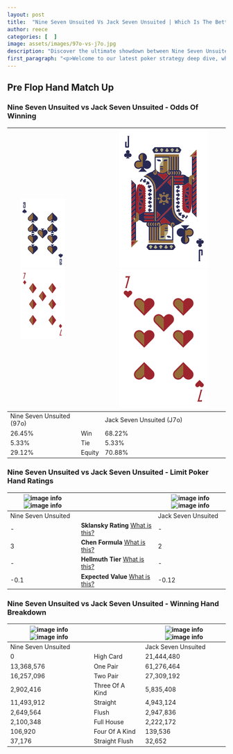 ```yaml
---
layout: post
title:  "Nine Seven Unsuited Vs Jack Seven Unsuited | Which Is The Better Hand In Poker? A Complete Guide"
author: reece
categories: [  ]
image: assets/images/97o-vs-j7o.jpg
description: "Discover the ultimate showdown between Nine Seven Unsuited and Jack Seven Unsuited in poker! Uncover the odds, strategies, and scenarios where one hand triumphs over the other. Get ready to up your poker game with this thrilling analysis."
first_paragraph: "<p>Welcome to our latest poker strategy deep dive, where we're pitting two distinct hands against each other in a high-stakes showdown: Nine Seven Unsuited vs Jack Seven Unsuited.</p><p>In the dynamic world of poker, every decision counts, and knowing which hand holds the upper hand is key to your success at the table.</p><p>In this article, we'll dissect these two hands, explore the scenarios where one dominates the other, and equip you with the knowledge to make strategic choices that can tip the odds in your favor.</p><p>Get ready to unravel the intriguing dynamics of these poker hands and elevate your game to new heights.</p>"
---
```




[comment]: # (sp0)

## Pre Flop Hand Match Up

<div class="table hand-ratings" markdown="1"> 



### Nine Seven Unsuited vs Jack Seven Unsuited - Odds Of Winning


    
| ![image info](assets/images/hand1/9.png) ![image info](assets/images/hand1/7o.png) |  | ![image info](assets/images/hand2/j.png) ![image info](assets/images/hand2/7o.png) |
| -------- | -------- | -------- |
| Nine Seven Unsuited (97o) |  | Jack Seven Unsuited (J7o) |
| 26.45% | Win | 68.22% |
| 5.33% | Tie | 5.33% |
| 29.12% | Equity | 70.88% |




[comment]: # (sp1)



### Nine Seven Unsuited vs Jack Seven Unsuited - Limit Poker Hand Ratings


    
| ![image info](https://www.riverpairs.com/assets/images/hand1/9.png) ![image info](https://www.riverpairs.com/assets/images/hand1/7o.png) |  | ![image info](https://www.riverpairs.com/assets/images/hand2/j.png) ![image info](https://www.riverpairs.com/assets/images/hand2/7o.png) |
| -------- | -------- | -------- |
| Nine Seven Unsuited |  | Jack Seven Unsuited |
| - | **Sklansky Rating** [What is this?](/sklansky-rating-explained) | - |
| 3 | **Chen Formula** [What is this?](/chen-formula-explained) | 2 |
| - | **Hellmuth Tier** [What is this?](/Hellmuth-tier-explained) | - |
| -0.1 | **Expected Value** [What is this?](/expected-value-explained) | -0.12 |




[comment]: # (sp2)



### Nine Seven Unsuited vs Jack Seven Unsuited - Winning Hand Breakdown


    
| ![image info](https://www.riverpairs.com/assets/images/hand1/9.png) ![image info](https://www.riverpairs.com/assets/images/hand1/7o.png) |  | ![image info](https://www.riverpairs.com/assets/images/hand2/j.png) ![image info](https://www.riverpairs.com/assets/images/hand2/7o.png) |
| -------- | -------- | -------- |
| Nine Seven Unsuited |  | Jack Seven Unsuited |
| 0 | High Card | 21,444,480 |
| 13,368,576 | One Pair | 61,276,464 |
| 16,257,096 | Two Pair | 27,309,192 |
| 2,902,416 | Three Of A Kind | 5,835,408 |
| 11,493,912 | Straight | 4,943,124 |
| 2,649,564 | Flush | 2,947,836 |
| 2,100,348 | Full House | 2,222,172 |
| 106,920 | Four Of A Kind | 139,536 |
| 37,176 | Straight Flush | 32,652 |




[comment]: # (sp3)



</div>

[comment]: # (sp4)



[comment]: # (sp5)

